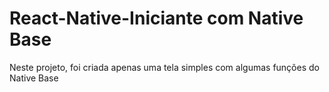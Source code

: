 # React-Native-Iniciante com Native Base

Neste projeto, foi criada apenas uma tela simples com algumas funções do Native Base
